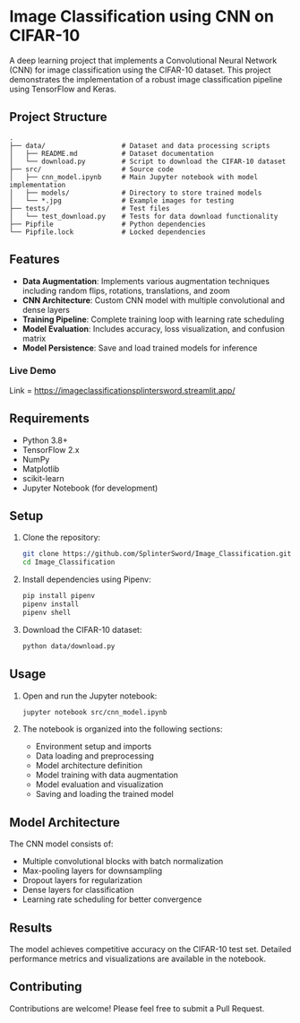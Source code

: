 # Image Classification using CNN on CIFAR-10

A deep learning project that implements a Convolutional Neural Network (CNN) for image classification using the CIFAR-10 dataset. This project demonstrates the implementation of a robust image classification pipeline using TensorFlow and Keras.

## Project Structure

```
.
├── data/                   # Dataset and data processing scripts
│   ├── README.md           # Dataset documentation
│   └── download.py         # Script to download the CIFAR-10 dataset
├── src/                    # Source code
│   ├── cnn_model.ipynb     # Main Jupyter notebook with model implementation
│   ├── models/             # Directory to store trained models
│   └── *.jpg               # Example images for testing
├── tests/                  # Test files
│   └── test_download.py    # Tests for data download functionality
├── Pipfile                 # Python dependencies
└── Pipfile.lock            # Locked dependencies
```

## Features

- **Data Augmentation**: Implements various augmentation techniques including random flips, rotations, translations, and zoom
- **CNN Architecture**: Custom CNN model with multiple convolutional and dense layers
- **Training Pipeline**: Complete training loop with learning rate scheduling
- **Model Evaluation**: Includes accuracy, loss visualization, and confusion matrix
- **Model Persistence**: Save and load trained models for inference


### Live Demo

Link = https://imageclassificationsplintersword.streamlit.app/

## Requirements

- Python 3.8+
- TensorFlow 2.x
- NumPy
- Matplotlib
- scikit-learn
- Jupyter Notebook (for development)

## Setup

1. Clone the repository:
   ```bash
   git clone https://github.com/SplinterSword/Image_Classification.git
   cd Image_Classification
   ```

2. Install dependencies using Pipenv:
   ```bash
   pip install pipenv
   pipenv install
   pipenv shell
   ```

3. Download the CIFAR-10 dataset:
   ```bash
   python data/download.py
   ```

## Usage

1. Open and run the Jupyter notebook:
   ```bash
   jupyter notebook src/cnn_model.ipynb
   ```

2. The notebook is organized into the following sections:
   - Environment setup and imports
   - Data loading and preprocessing
   - Model architecture definition
   - Model training with data augmentation
   - Model evaluation and visualization
   - Saving and loading the trained model

## Model Architecture

The CNN model consists of:
- Multiple convolutional blocks with batch normalization
- Max-pooling layers for downsampling
- Dropout layers for regularization
- Dense layers for classification
- Learning rate scheduling for better convergence

## Results

The model achieves competitive accuracy on the CIFAR-10 test set. Detailed performance metrics and visualizations are available in the notebook.

## Contributing

Contributions are welcome! Please feel free to submit a Pull Request.
